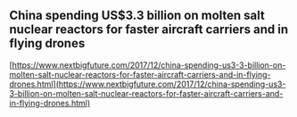 ## China spending US$3.3 billion on molten salt nuclear reactors for faster aircraft carriers and in flying drones
  
  [https://www.nextbigfuture.com/2017/12/china-spending-us3-3-billion-on-molten-salt-nuclear-reactors-for-faster-aircraft-carriers-and-in-flying-drones.html](https://www.nextbigfuture.com/2017/12/china-spending-us3-3-billion-on-molten-salt-nuclear-reactors-for-faster-aircraft-carriers-and-in-flying-drones.html)